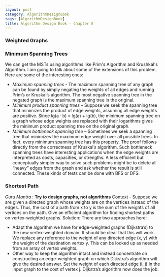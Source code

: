 ```yaml
---
layout: post
category: AlgorithmDesignBook
tags: [AlgorithmDesignBook]
title: Algorithm Design Book - Chapter 8
---
```


### Weighted Graphs

### Minimum Spanning Trees

We can get the MSTs using algorithms like Prim's Algorithm and Krushkal's Algorithm.  I am going to talk about some of the extensions of this problem. Here are some of the interesting ones:
* _Maximum spanning trees_ - The maximum spanning tree of any graph can be found by simply negating the weights of all edges and running Prim’s or Kruskal’s algorithm. The most negative spanning tree in the negated graph is the maximum spanning tree in the original.
* _Minimum product spanning trees_ – Suppose we seek the spanning tree that minimizes the product of edge weights, assuming all edge weights are positive. Since lg(a · b) = lg(a) + lg(b), the minimum spanning tree on a graph whose edge weights are replaced with their logarithms gives the minimum product spanning tree on the original graph.
* _Minimum bottleneck spanning tree_ – Sometimes we seek a spanning tree that minimizes the maximum edge weight over all possible trees. In fact, every minimum spanning tree has this property. The proof follows directly from the correctness of Kruskal’s algorithm.
Such bottleneck spanning trees have interesting applications when the edge weights are interpreted as costs, capacities, or strengths. A less efficient but conceptually simpler way to solve such problems might be to delete all “heavy” edges from the graph and ask whether the result is still connected. These kinds of tests can be done with BFS or DFS.


### Shortest Path

_Guru Mantra_ : **Try to design graphs, not algorithms**
Context - Suppose we are given a directed graph whose weights are on the vertices instead of the edges. Thus, the cost of a path from x to y is the sum of the weights of all vertices on the path. Give an efficient algorithm for finding shortest paths on vertex-weighted graphs.
Solution: There are two approaches here:
* Adapt the algorithm we have for edge-weighted graphs (Dijkstra’s) to the new vertex-weighted domain. It should be clear that this will work. We replace any reference to the weight of any directed edge (x, y) with the weight of the destination vertex y. This can be looked up as needed from an array of vertex weights.
* Other way to keep the algorithm intact and instead concentrate on constructing an edge-weighted graph on which Dijkstra’s algorithm will give the desired answer. Set the weight of each directed edge (i, j) in the input graph to the cost of vertex j. Dijkstra’s algorithm now does the job.

